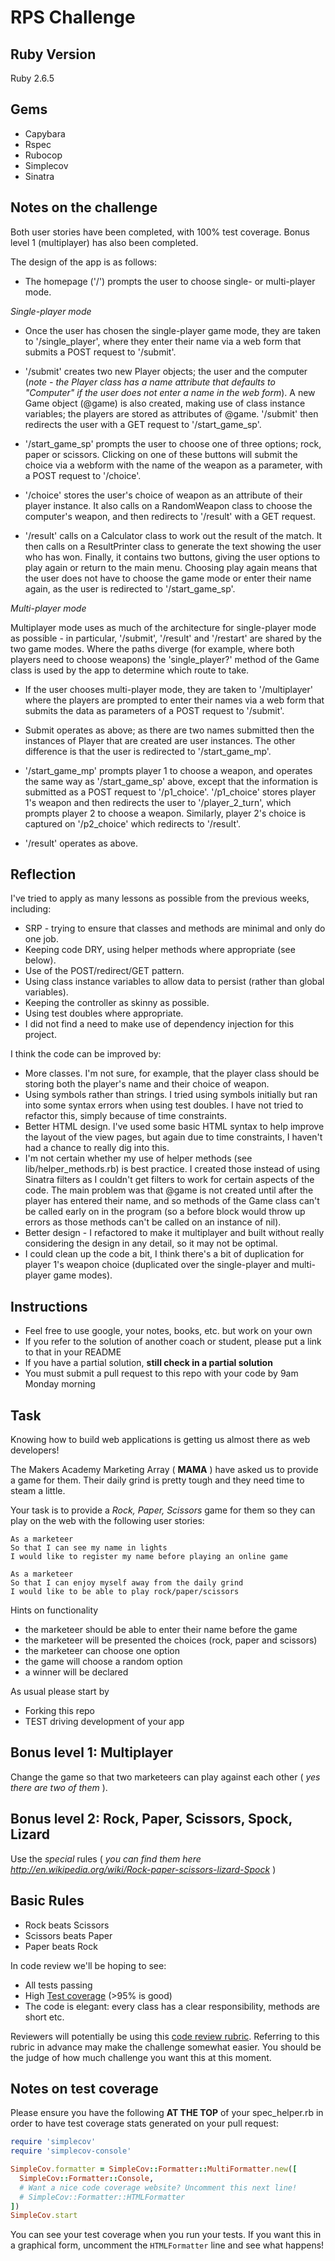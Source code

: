 # RPS Challenge

## Ruby Version

Ruby 2.6.5

## Gems

* Capybara
* Rspec
* Rubocop
* Simplecov
* Sinatra

## Notes on the challenge

Both user stories have been completed, with 100% test coverage. Bonus level 1 (multiplayer) has also been completed.

The design of the app is as follows:

* The homepage ('/') prompts the user to choose single- or multi-player mode.

_Single-player mode_

* Once the user has chosen the single-player game mode, they are taken to '/single_player', where they enter their name via a web form that submits a POST request to '/submit'.

* '/submit' creates two new Player objects; the user and the computer (_note - the Player class has a name attribute that defaults to "Computer" if the user does not enter a name in the web form_). A new Game object (@game) is also created, making use of class instance variables; the players are stored as attributes of @game. '/submit' then redirects the user with a GET request to '/start_game_sp'.

* '/start_game_sp' prompts the user to choose one of three options; rock, paper or scissors. Clicking on one of these buttons will submit the choice via a webform with the name of the weapon as a parameter, with a POST request to '/choice'.

* '/choice' stores the user's choice of weapon as an attribute of their player instance. It also calls on a RandomWeapon class to choose the computer's weapon, and then redirects to '/result' with a GET request.

* '/result' calls on a Calculator class to work out the result of the match. It then calls on a ResultPrinter class to generate the text showing the user who has won. Finally, it contains two buttons, giving the user options to play again or return to the main menu. Choosing play again means that the user does not have to choose the game mode or enter their name again, as the user is redirected to '/start_game_sp'.

_Multi-player mode_

Multiplayer mode uses as much of the architecture for single-player mode as possible - in particular, '/submit', '/result' and '/restart' are shared by the two game modes. Where the paths diverge (for example, where both players need to choose weapons) the 'single_player?' method of the Game class is used by the app to determine which route to take.

* If the user chooses multi-player mode, they are taken to '/multiplayer' where the players are prompted to enter their names via a web form that submits the data as parameters of a POST request to '/submit'.

* Submit operates as above; as there are two names submitted then the instances of Player that are created are user instances. The other difference is that the user is redirected to '/start_game_mp'.

*  '/start_game_mp' prompts player 1 to choose a weapon, and operates the same way as '/start_game_sp' above, except that the information is submitted as a POST request to '/p1_choice'. '/p1_choice' stores player 1's weapon and then redirects the user to '/player_2_turn', which prompts player 2 to choose a weapon. Similarly, player 2's choice is captured on '/p2_choice' which redirects to '/result'.

* '/result' operates as above.

## Reflection

I've tried to apply as many lessons as possible from the previous weeks, including:

* SRP - trying to ensure that classes and methods are minimal and only do one job.
* Keeping code DRY, using helper methods where appropriate (see below).
* Use of the POST/redirect/GET pattern.
* Using class instance variables to allow data to persist (rather than global variables).
* Keeping the controller as skinny as possible.
* Using test doubles where appropriate.
* I did not find a need to make use of dependency injection for this project.

I think the code can be improved by:

* More classes. I'm not sure, for example, that the player class should be storing both the player's name and their choice of weapon.
* Using symbols rather than strings. I tried using symbols initially but ran into some syntax errors when using test doubles. I have not tried to refactor this, simply because of time constraints.
* Better HTML design. I've used some basic HTML syntax to help improve the layout of the view pages, but again due to time constraints, I haven't had a chance to really dig into this.
* I'm not certain whether my use of helper methods (see lib/helper_methods.rb) is best practice. I created those instead of using Sinatra filters as I couldn't get filters to work for certain aspects of the code. The main problem was that @game is not created until after the player has entered their name, and so methods of the Game class can't be called early on in the program (so a before block would throw up errors as those methods can't be called on an instance of nil).
* Better design - I refactored to make it multiplayer and built without really considering the design in any detail, so it may not be optimal.
* I could clean up the code a bit, I think there's a bit of duplication for player 1's weapon choice (duplicated over the single-player and multi-player game modes).

Instructions
-------

* Feel free to use google, your notes, books, etc. but work on your own
* If you refer to the solution of another coach or student, please put a link to that in your README
* If you have a partial solution, **still check in a partial solution**
* You must submit a pull request to this repo with your code by 9am Monday morning

Task
----

Knowing how to build web applications is getting us almost there as web developers!

The Makers Academy Marketing Array ( **MAMA** ) have asked us to provide a game for them. Their daily grind is pretty tough and they need time to steam a little.

Your task is to provide a _Rock, Paper, Scissors_ game for them so they can play on the web with the following user stories:

```
As a marketeer
So that I can see my name in lights
I would like to register my name before playing an online game

As a marketeer
So that I can enjoy myself away from the daily grind
I would like to be able to play rock/paper/scissors
```

Hints on functionality

- the marketeer should be able to enter their name before the game
- the marketeer will be presented the choices (rock, paper and scissors)
- the marketeer can choose one option
- the game will choose a random option
- a winner will be declared


As usual please start by

* Forking this repo
* TEST driving development of your app


## Bonus level 1: Multiplayer

Change the game so that two marketeers can play against each other ( _yes there are two of them_ ).

## Bonus level 2: Rock, Paper, Scissors, Spock, Lizard

Use the _special_ rules ( _you can find them here http://en.wikipedia.org/wiki/Rock-paper-scissors-lizard-Spock_ )

## Basic Rules

- Rock beats Scissors
- Scissors beats Paper
- Paper beats Rock

In code review we'll be hoping to see:

* All tests passing
* High [Test coverage](https://github.com/makersacademy/course/blob/master/pills/test_coverage.md) (>95% is good)
* The code is elegant: every class has a clear responsibility, methods are short etc.

Reviewers will potentially be using this [code review rubric](docs/review.md).  Referring to this rubric in advance may make the challenge somewhat easier.  You should be the judge of how much challenge you want this at this moment.

Notes on test coverage
----------------------

Please ensure you have the following **AT THE TOP** of your spec_helper.rb in order to have test coverage stats generated
on your pull request:

```ruby
require 'simplecov'
require 'simplecov-console'

SimpleCov.formatter = SimpleCov::Formatter::MultiFormatter.new([
  SimpleCov::Formatter::Console,
  # Want a nice code coverage website? Uncomment this next line!
  # SimpleCov::Formatter::HTMLFormatter
])
SimpleCov.start
```

You can see your test coverage when you run your tests. If you want this in a graphical form, uncomment the `HTMLFormatter` line and see what happens!
